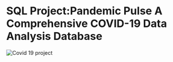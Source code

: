 # SQL Project:Pandemic Pulse A Comprehensive COVID-19 Data Analysis Database
![Covid 19 project](https://github.com/user-attachments/assets/ef2f24ab-f211-4f7b-ab8e-65525a2b5564)

